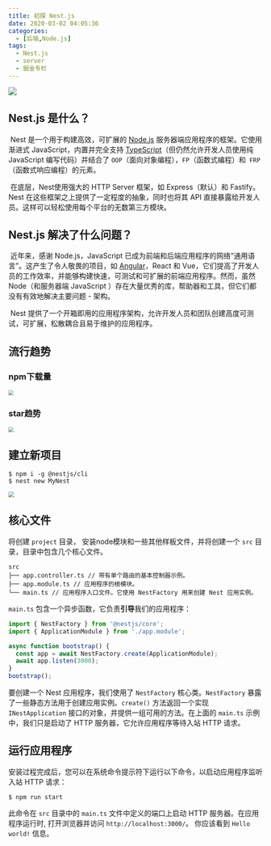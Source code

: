 ```yaml
---
title: 初探 Nest.js
date: 2020-03-02 04:05:36
categories:
  - [后端,Node.js]
tags:
  - Nest.js
  - server
  - 掘金专栏
---
```


![](https://i.loli.net/2020/03/02/GwX6NzRqa85bLhT.png)

<!--more-->

## Nest.js 是什么？

​	Nest 是一个用于构建高效，可扩展的 [Node.js](http://nodejs.cn/) 服务器端应用程序的框架。它使用渐进式 JavaScript，内置并完全支持 [TypeScript](https://www.tslang.cn/)（但仍然允许开发人员使用纯 JavaScript 编写代码）并结合了 `OOP`（面向对象编程），`FP`（函数式编程）和` FRP`（函数式响应编程）的元素。

​	在底层，Nest使用强大的 HTTP Server 框架，如 Express（默认）和 Fastify。Nest 在这些框架之上提供了一定程度的抽象，同时也将其 API 直接暴露给开发人员。这样可以轻松使用每个平台的无数第三方模块。

## Nest.js 解决了什么问题？

​	近年来，感谢 Node.js，JavaScript 已成为前端和后端应用程序的网络“通用语言”。这产生了令人敬畏的项目，如 [Angular](https://angular.cn/)，React 和 Vue，它们提高了开发人员的工作效率，并能够构建快速，可测试和可扩展的前端应用程序。然而，虽然 Node（和服务器端 JavaScript ）存在大量优秀的库，帮助器和工具，但它们都没有有效地解决主要问题 - 架构。

​	Nest 提供了一个开箱即用的应用程序架构，允许开发人员和团队创建高度可测试，可扩展，松散耦合且易于维护的应用程序。

## 流行趋势

### npm下载量

<img src="https://i.loli.net/2020/03/02/yFtbpaICvz9mlEJ.png" style="zoom:60%;" />

### star趋势

<img src="https://i.loli.net/2020/03/02/eC8Nitx2Y4QcKwL.png" style="zoom:60%;" />

## 建立新项目

```shell
$ npm i -g @nestjs/cli
$ nest new MyNest
```

<img src="https://i.loli.net/2020/03/02/vyuW5OdrCiSHNPe.png" style="zoom: 67%;" />

## 核心文件

将创建 `project` 目录， 安装node模块和一些其他样板文件，并将创建一个 `src` 目录，目录中包含几个核心文件。

```
src
├── app.controller.ts // 带有单个路由的基本控制器示例。
├── app.module.ts // 应用程序的根模块。
└── main.ts // 应用程序入口文件。它使用 NestFactory 用来创建 Nest 应用实例。
```

`main.ts` 包含一个异步函数，它负责**引导**我们的应用程序：

```js
import { NestFactory } from '@nestjs/core';
import { ApplicationModule } from './app.module';

async function bootstrap() {
  const app = await NestFactory.create(ApplicationModule);
  await app.listen(3000);
}
bootstrap();
```

要创建一个 Nest 应用程序，我们使用了 `NestFactory` 核心类。`NestFactory` 暴露了一些静态方法用于创建应用实例。`create()` 方法返回一个实现 `INestApplication` 接口的对象，并提供一组可用的方法。在上面的 `main.ts` 示例中，我们只是启动了 HTTP 服务器，它允许应用程序等待入站 HTTP 请求。

## 运行应用程序

安装过程完成后，您可以在系统命令提示符下运行以下命令，以启动应用程序监听入站 HTTP 请求：

```shell
$ npm run start
```

此命令在 `src` 目录中的 `main.ts` 文件中定义的端口上启动 HTTP 服务器。在应用程序运行时, 打开浏览器并访问 `http://localhost:3000/`。 你应该看到 `Hello world!` 信息。
